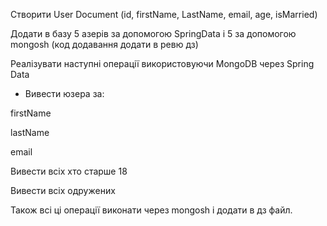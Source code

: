 Створити User Document (id, firstName, LastName, email, age, isMarried)

Додати в базу 5 азерів за допомогою SpringData i 5 за допомогою mongosh (код додавання додати в ревю дз)

Реалізувати наступні операції використовуючи MongoDB через Spring Data

- Вивести юзера за:

firstName

lastName

email

Вивести всіх хто старше 18

Вивести всіх одружених

Також всі ці операції виконати через mongosh i додати в дз файл.
